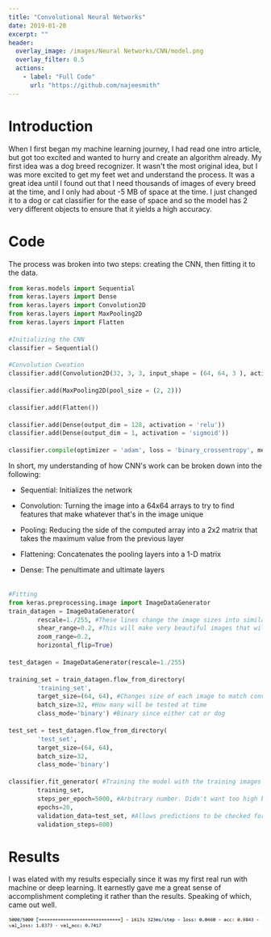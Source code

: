 ```yaml
---
title: "Convolutional Neural Networks"
date: 2019-01-20
excerpt: ""
header:
  overlay_image: /images/Neural Networks/CNN/model.png
  overlay_filter: 0.5
  actions:
    - label: "Full Code"
      url: "https://github.com/najeesmith"
---
```

# Introduction
When I first began my machine learning journey, I had read one intro article, but got too excited and wanted to hurry and create an algorithm already. My first idea was a dog breed recognizer. It wasn't the most original idea, but I was more excited to get my feet wet and understand the process. It was a great idea until I found out that I need thousands of images of every breed at the time, and I only had about -5 MB of space at the time. I just changed it to a dog or cat classifier for the ease of space and so the model has 2 very different objects to ensure that it yields a high accuracy.

# Code
The process was broken into two steps: creating the CNN, then fitting it to the data.

```python
from keras.models import Sequential
from keras.layers import Dense
from keras.layers import Convolution2D
from keras.layers import MaxPooling2D
from keras.layers import Flatten

#Initializing the CNN
classifier = Sequential()

#Convolution Cweation
classifier.add(Convolution2D(32, 3, 3, input_shape = (64, 64, 3 ), activation = 'relu'))

classifier.add(MaxPooling2D(pool_size = (2, 2)))

classifier.add(Flatten())

classifier.add(Dense(output_dim = 128, activation = 'relu'))
classifier.add(Dense(output_dim = 1, activation = 'sigmoid'))

classifier.compile(optimizer = 'adam', loss = 'binary_crossentropy', metrics = ['accuracy'])
```
In short, my understanding of how CNN's work can be broken down into the following:

* Sequential: Initializes the network

* Convolution: Turning the image into a 64x64 arrays to try to find features that make whatever that's in the image unique

* Pooling: Reducing the side of the computed array into a 2x2 matrix that takes the maximum value from the previous layer

* Flattening: Concatenates the pooling layers into a 1-D matrix

* Dense: The penultimate and ultimate layers

```python

#Fitting
from keras.preprocessing.image import ImageDataGenerator
train_datagen = ImageDataGenerator(
        rescale=1./255, #These lines change the image sizes into similar shapes
        shear_range=0.2, #This will make very beautiful images that will be accepted by the model
        zoom_range=0.2,
        horizontal_flip=True)

test_datagen = ImageDataGenerator(rescale=1./255)

training_set = train_datagen.flow_from_directory(
        'training_set',
        target_size=(64, 64), #Changes size of each image to match convolution layer
        batch_size=32, #How many will be tested at time
        class_mode='binary') #Binary since either cat or dog

test_set = test_datagen.flow_from_directory(
        'test_set',
        target_size=(64, 64),
        batch_size=32,
        class_mode='binary')

classifier.fit_generator( #Training the model with the training images
        training_set,
        steps_per_epoch=5000, #Arbitrary number. Didn't want too high because my laptop was not too powerful
        epochs=20,
        validation_data=test_set, #Allows predictions to be checked for correctness
        validation_steps=800)
```

# Results
I was elated with my results especially since it was my first real run with machine or deep learning. It earnestly gave me a great sense of accomplishment completing it rather than the results. Speaking of which, came out well.

<img src="/images\Neural Networks\CNN\results.PNG"></a>
